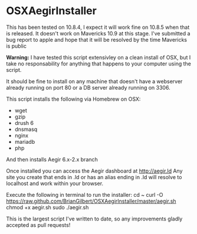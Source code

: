 OSXAegirInstaller
=================

This has been tested on 10.8.4, I expect it will work fine on 10.8.5 when that is released. 
It doesn't work on Mavericks 10.9 at this stage. I've submitted a bug report to apple and hope that it will be resolved by the time Mavericks is public

__Warning:__ I have tested this script extensivley on a clean install of OSX, but I take no responsability for anything that happens to your computer using the script.

It should be fine to install on any machine that doesn't have a webserver already running on port 80 or a DB server already running on 3306.

This script installs the following via Homebrew on OSX:
* wget
* gzip
* drush 6
* dnsmasq
* nginx
* mariadb
* php

And then installs Aegir 6.x-2.x branch

Once installed you can access the Aegir dashboard at http://aegir.ld
Any site you create that ends in .ld or has an alias ending in .ld will resolve to localhost and work within your browser.

Execute the following in terminal to run the installer:
  cd ~
  curl -O https://raw.github.com/BrianGilbert/OSXAegirInstaller/master/aegir.sh
  chmod +x aegir.sh
  sudo ./aegir.sh


This is the largest script I've written to date, so any improvements gladly accepted as pull requests!
